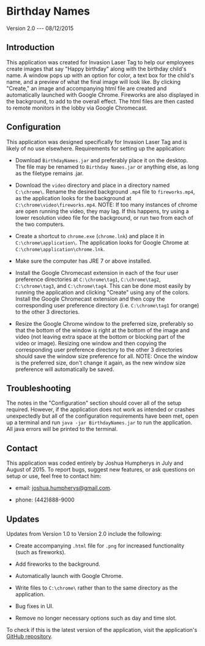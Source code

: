 # Birthday Names
Version 2.0 --- 08/12/2015

## Introduction
This application was created for Invasion Laser Tag to help our employees create images that say "Happy birthday" along with the birthday child's name. A window pops up with an option for color, a text box for the child's name, and a preview of what the final image will look like. By clicking "Create," an image and accompanying html file are created and automatically launched with Google Chrome. Fireworks are also displayed in the background, to add to the overall effect. The html files are then casted to remote monitors in the lobby via Google Chromecast.

## Configuration
This application was designed specifically for Invasion Laser Tag and is likely of no use elsewhere. Requirements for setting up the application:

* Download `BirthdayNames.jar` and preferably place it on the desktop. The file may be renamed to `Birthday Names.jar` or anything else, as long as the filetype remains .jar.

* Download the `video` directory and place in a directory named `C:\chrome\`. Rename the desired background `.mp4` file to `fireworks.mp4`, as the application looks for the background at `C:\chrome\video\fireworks.mp4`. NOTE: If too many instances of chrome are open running the video, they may lag. If this happens, try using a lower resolution video file for the background, or run two from each of the two computers.

* Create a shortcut to `chrome.exe` (`chrome.lnk`) and place it in `C:\chrome\application\`. The application looks for Google Chrome at `C:\chrome\application\chrome.lnk`.

* Make sure the computer has JRE 7 or above installed.

* Install the Google Chromecast extension in each of the four user preference directories at `C:\chrome\tag1`, `C:\chrome\tag2`, `C:\chrome\tag3`, and `C:\chrome\tag4`. This can be done most easily by running the application and clicking "Create" using any of the colors. Install the Google Chromecast extension and then copy the corresponding user preference directory (i.e. `C:\chrome\tag1` for orange) to the other 3 directories.

* Resize the Google Chrome window to the preferred size, preferably so that the bottom of the window is right at the bottom of the image and video (not leaving extra space at the bottom or blocking part of the video or image). Resizing one window and then copying the corresponding user preference directory to the other 3 directories should save the window size preference for all. NOTE: Once the window is the preferred size, don't change it again, as the new window size preference will automatically be saved.

## Troubleshooting
The notes in the "Configuration" section should cover all of the setup required. However, if the application does not work as intended or crashes unexpectedly but all of the configuration requirements have been met, open up a terminal and run `java -jar BirthdayNames.jar` to run the application. All java errors will be printed to the terminal.

## Contact
This application was coded entirely by Joshua Humpherys in July and August of 2015. To report bugs, suggest new features, or ask questions on setup or use, feel free to contact him:

* email: [joshua.humpherys@gmail.com](mailto:joshua.humpherys@gmail.com).

* phone: (442)888-9000

## Updates
Updates from Version 1.0 to Version 2.0 include the following:

* Create accompanying `.html` file for `.png` for increased functionality (such as fireworks).

* Add fireworks to the background.

* Automatically launch with Google Chrome.

* Write files to `C:\chrome\` rather than to the same directory as the application.

* Bug fixes in UI.

* Remove no longer necessary options such as day and time slot.

To check if this is the latest version of the application, visit the application's [GitHub repository](https://github.com/JoshHumpherys/Birthday-Names).